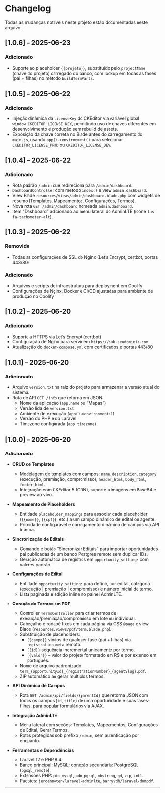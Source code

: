 # Changelog

Todas as mudanças notáveis neste projeto estão documentadas neste arquivo.

## [1.0.6] – 2025-06-23

### Adicionado
- Suporte ao placeholder `{{projeto}}`, substituído pelo `projectName` (chave do projeto) carregado do banco, com lookup em todas as fases (pai + filhas) no método `buildTermParts`.

## [1.0.5] – 2025-06-22

### Adicionado
- Injeção dinâmica da `licenseKey` do CKEditor via variável global `window.CKEDITOR_LICENSE_KEY`, permitindo uso de chaves diferentes em desenvolvimento e produção sem rebuild de assets.
- Exposição da chave correta no Blade antes do carregamento do `main.js`, usando `app()->environment()` para selecionar `CKEDITOR_LICENSE_PROD` ou `CKEDITOR_LICENSE_DEV`.

## [1.0.4] – 2025-06-22

### Adicionado
- Rota padrão `/admin` que redireciona para `/admin/dashboard`.  
- `DashboardController` com método `index()` e view `admin.dashboard`.  
- View Blade `resources/views/admin/dashboard.blade.php` com widgets de resumo (Templates, Mapeamentos, Configurações, Termos).  
- Nova rota `GET /admin/dashboard` nomeada `admin.dashboard`.  
- Item “Dashboard” adicionado ao menu lateral do AdminLTE (ícone `fas fa-tachometer-alt`).

## [1.0.3] – 2025-06-22

### Removido
- Todas as configurações de SSL do Nginx (Let’s Encrypt, certbot, portas 443/80)

### Adicionado
- Arquivos e scripts de infraestrutura para deployment em Coolify
- Configurações de Nginx, Docker e CI/CD ajustadas para ambiente de produção no Coolify

## [1.0.2] – 2025-06-20

### Adicionado
- Suporte a HTTPS via Let’s Encrypt (certbot)  
- Configuração de Nginx para servir em `https://sub.seudominio.com`  
- Atualização do `docker-compose.yml` com certificados e portas 443/80  

## [1.0.1] – 2025-06-20

### Adicionado

- Arquivo `version.txt` na raiz do projeto para armazenar a versão atual do sistema.  
- Rota de API `GET /info` que retorna em JSON:
  - Nome da aplicação (`app.name` ou “Mapas”)
  - Versão lida de `version.txt`
  - Ambiente de execução (`app()->environment()`)
  - Versão do PHP e do Laravel
  - Timezone configurada (`app.timezone`)

## [1.0.0] – 2025-06-20

### Adicionado

- **CRUD de Templates**  
  - Modelagem de templates com campos: `name`, `description`, `category` (execução, premiação, compromisso), `header_html`, `body_html`, `footer_html`.  
  - Integração com CKEditor 5 (CDN), suporte a imagens em Base64 e preview ao vivo.

- **Mapeamento de Placeholders**  
  - Entidade `placeholder_mappings` para associar cada placeholder (`{{nome}}`, `{{cpf}}`, etc.) a um campo dinâmico de edital ou agente.  
  - Prioridade configurável e carregamento dinâmico de campos via API interna.

- **Sincronização de Editais**  
  - Comando e botão “Sincronizar Editais” para importar oportunidades‐pai publicadas de um banco Postgres remoto sem duplicar IDs.  
  - Geração automática de registros em `opportunity_settings` com valores padrão.

- **Configurações de Edital**  
  - Entidade `opportunity_settings` para definir, por edital, categoria (execução | premiação | compromisso) e número inicial de termo.  
  - Lista paginada e edição inline no painel AdminLTE.

- **Geração de Termos em PDF**  
  - Controller `TermsController` para criar termos de execução/premiação/compromisso em lote ou individual.  
  - Cabeçalho e rodapé fixos em cada página via CSS `@page` e view Blade (`resources/views/pdf/term.blade.php`).  
  - Substituição de placeholders:
    - `{{campo}}` vindos de qualquer fase (pai + filhas) via `registration_meta` remoto.  
    - `{{id}}` sequência incremental unicamente por termo.  
    - `{{valor}}` – valor do projeto formatado em R$ e por extenso em português.  
  - Nome de arquivo padronizado: `term_{opportunityId}_{registrationNumber}_{agentSlug}.pdf`.  
  - ZIP automático ao gerar múltiplos termos.

- **API Dinâmica de Campos**  
  - Rota `GET /admin/api/fields/{parentId}` que retorna JSON com todos os campos (`id`, `title`) de uma oportunidade e suas fases‐filhas, para popular formulários via AJAX.

- **Integração AdminLTE**  
  - Menu lateral com seções: Templates, Mapeamentos, Configurações de Edital, Gerar Termos.  
  - Rotas protegidas sob prefixo `/admin`, sem autenticação por enquanto.

- **Ferramentas e Dependências**  
  - Laravel 12 e PHP 8.4.  
  - Banco principal: MySQL; conexão secundária: PostgreSQL (`pgsql_remote`).  
  - Extensões PHP: `pdo_mysql`, `pdo_pgsql`, `mbstring`, `gd`, `zip`, `intl`.  
  - Pacotes: `jeroennoten/laravel-adminlte`, `barryvdh/laravel-dompdf`.

---
